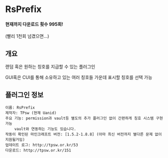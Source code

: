 # RsPrefix

#### 현재까지 다운로드 횟수 995회!
(빨리 1천회 넘겼으면...)

개요
----------------------
랜덤 혹은 원하는 칭호를 지급할 수 있는 플러그인

GUI혹은 CUI를 통해 소유하고 있는 여러 칭호들 가운데 표시할 칭호를 선택 가능

플러그인 정보
-----------------

    이름: RsPrefix
    제작자: TPsw (현재 Uanid)
    주요 기능: permission과 vault등 별도의 추가 플러그인 없이 간편하게 칭호 시스템 구현 가능
        vault와 연동하는 기능도 있습니다.
    작동이 확인된 마인크래프트 버전: [1.5.2-1.8.8] (아마 최신 버전까지 별다른 문제 없이 지원될거임)
    업데이트 로그: http://tpsw.or.kr/53
    다운로드: http://tpsw.or.kr/151

